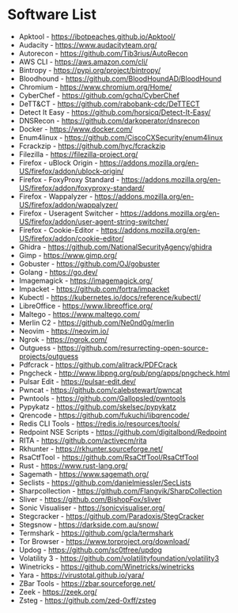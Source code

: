 Software List
==============================

- Apktool - https://ibotpeaches.github.io/Apktool/
- Audacity - https://www.audacityteam.org/
- Autorecon - https://github.com/Tib3rius/AutoRecon
- AWS CLI - https://aws.amazon.com/cli/
- Bintropy - https://pypi.org/project/bintropy/
- Bloodhound - https://github.com/BloodHoundAD/BloodHound
- Chromium - https://www.chromium.org/Home/
- CyberChef - https://github.com/gchq/CyberChef
- DeTT&CT - https://github.com/rabobank-cdc/DeTTECT
- Detect It Easy - https://github.com/horsicq/Detect-It-Easy/
- DNSRecon - https://github.com/darkoperator/dnsrecon
- Docker - https://www.docker.com/
- Enum4linux - https://github.com/CiscoCXSecurity/enum4linux
- Fcrackzip - https://github.com/hyc/fcrackzip
- Filezilla - https://filezilla-project.org/
- Firefox - uBlock Origin - https://addons.mozilla.org/en-US/firefox/addon/ublock-origin/
- Firefox - FoxyProxy Standard - https://addons.mozilla.org/en-US/firefox/addon/foxyproxy-standard/
- Firefox - Wappalyzer - https://addons.mozilla.org/en-US/firefox/addon/wappalyzer/
- Firefox - Useragent Switcher - https://addons.mozilla.org/en-US/firefox/addon/user-agent-string-switcher/
- Firefox - Cookie-Editor - https://addons.mozilla.org/en-US/firefox/addon/cookie-editor/
- Ghidra - https://github.com/NationalSecurityAgency/ghidra
- Gimp - https://www.gimp.org/
- Gobuster - https://github.com/OJ/gobuster
- Golang - https://go.dev/
- Imagemagick - https://imagemagick.org/
- Impacket - https://github.com/fortra/impacket
- Kubectl - https://kubernetes.io/docs/reference/kubectl/
- LibreOffice - https://www.libreoffice.org/
- Maltego - https://www.maltego.com/
- Merlin C2 - https://github.com/Ne0nd0g/merlin
- Neovim - https://neovim.io/
- Ngrok - https://ngrok.com/
- Outguess - https://github.com/resurrecting-open-source-projects/outguess
- Pdfcrack - https://github.com/alitrack/PDFCrack
- Pngcheck - http://www.libpng.org/pub/png/apps/pngcheck.html
- Pulsar Edit - https://pulsar-edit.dev/
- Pwncat - https://github.com/calebstewart/pwncat
- Pwntools - https://github.com/Gallopsled/pwntools
- Pypykatz - https://github.com/skelsec/pypykatz
- Qrencode - https://github.com/fukuchi/libqrencode/
- Redis CLI Tools - https://redis.io/resources/tools/
- Redpoint NSE Scripts - https://github.com/digitalbond/Redpoint
- RITA - https://github.com/activecm/rita
- Rkhunter - https://rkhunter.sourceforge.net/
- RsaCtfTool - https://github.com/RsaCtfTool/RsaCtfTool
- Rust - https://www.rust-lang.org/
- Sagemath - https://www.sagemath.org/
- Seclists - https://github.com/danielmiessler/SecLists
- Sharpcollection - https://github.com/Flangvik/SharpCollection
- Sliver - https://github.com/BishopFox/sliver
- Sonic Visualiser - https://sonicvisualiser.org/
- Stegcracker - https://github.com/Paradoxis/StegCracker
- Stegsnow - https://darkside.com.au/snow/
- Termshark - https://github.com/gcla/termshark
- Tor Browser - https://www.torproject.org/download/
- Updog - https://github.com/sc0tfree/updog
- Volatility 3 - https://github.com/volatilityfoundation/volatility3
- Winetricks - https://github.com/Winetricks/winetricks
- Yara - https://virustotal.github.io/yara/
- ZBar Tools - https://zbar.sourceforge.net/
- Zeek - https://zeek.org/
- Zsteg - https://github.com/zed-0xff/zsteg
